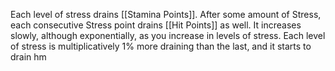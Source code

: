 Each level of stress drains [[Stamina Points]]. After some amount of Stress, each consecutive Stress point drains [[Hit Points]] as well. It increases slowly, although exponentially, as you increase in levels of stress. Each level of stress is multiplicatively 1% more draining than the last, and it starts to drain hm